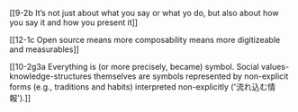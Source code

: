 [[9-2b It’s not just about what you say or what yo do, but also about how you say it and how you present it]]

[[12-1c Open source means more composability means more digitizeable and measurables]]

[[10-2g3a Everything is (or more precisely, became) symbol. Social values-knowledge-structures themselves are symbols represented by non-explicit forms (e.g., traditions and habits) interpreted non-explicitly ('流れ込む情報').]]